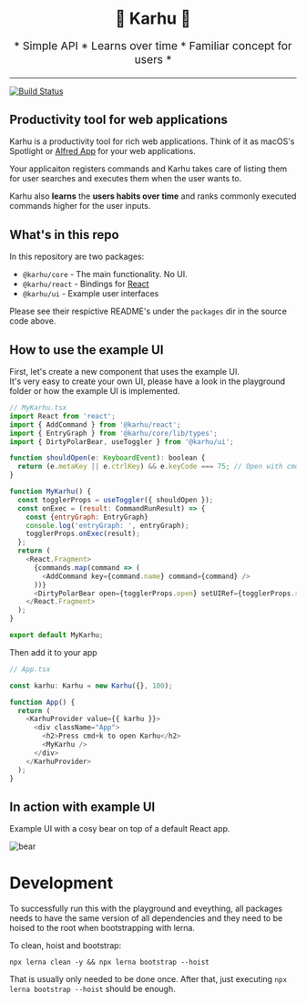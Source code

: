 <h1 align="center">
  🐻 Karhu 🐻
</h1>

<p align="center" style="font-size: 1.2rem;">
* Simple API * Learns over time * Familiar concept for users *
</p>

---

[![Build Status][build-badge]][build]

## Productivity tool for web applications

Karhu is a productivity tool for rich web applications. Think of it as macOS's Spotlight or [Alfred App](https://www.alfredapp.com) for your web applications.

Your applicaiton registers commands and Karhu takes care of listing them for user searches and executes them when the user wants to.

Karhu also **learns** the **users habits over time** and ranks commonly executed
commands higher for the user inputs.

## What's in this repo

In this repository are two packages:

- `@karhu/core` - The main functionality. No UI.
- `@karhu/react` - Bindings for [React](https://reactjs.org)
- `@karhu/ui` - Example user interfaces

Please see their respictive README's under the `packages` dir in the source code above.

## How to use the example UI

First, let's create a new component that uses the example UI.  
It's very easy to create your own UI, please have a look in the playground folder or how
the example UI is implemented.

```js
// MyKarhu.tsx
import React from 'react';
import { AddCommand } from '@karhu/react';
import { EntryGraph } from '@karhu/core/lib/types';
import { DirtyPolarBear, useToggler } from '@karhu/ui';

function shouldOpen(e: KeyboardEvent): boolean {
  return (e.metaKey || e.ctrlKey) && e.keyCode === 75; // Open with cmd/ctrl + k
}

function MyKarhu() {
  const togglerProps = useToggler({ shouldOpen });
  const onExec = (result: CommandRunResult) => {
    const {entryGraph: EntryGraph}
    console.log('entryGraph: ', entryGraph);
    togglerProps.onExec(result);
  };
  return (
    <React.Fragment>
      {commands.map(command => (
        <AddCommand key={command.name} command={command} />
      ))}
      <DirtyPolarBear open={togglerProps.open} setUIRef={togglerProps.setUIRef} onExec={onExec} />
    </React.Fragment>
  );
}

export default MyKarhu;
```

Then add it to your app

```js
// App.tsx

const karhu: Karhu = new Karhu({}, 100);

function App() {
  return (
    <KarhuProvider value={{ karhu }}>
      <div className="App">
        <h2>Press cmd+k to open Karhu</h2>
        <MyKarhu />
      </div>
    </KarhuProvider>
  );
}
```

## In action with example UI

Example UI with a cosy bear on top of a default React app.

![bear](https://oskarhane-dropshare-eu.s3-eu-central-1.amazonaws.com/kdemo1-zw1dp1drr4/kdemo1.gif)

[build-badge]: https://img.shields.io/travis/oskarhane/karhu.svg?style=flat-square
[build]: https://travis-ci.org/oskarhane/karhu

# Development

To successfully run this with the playground and eveything, all packages needs to have the same
version of all dependencies and they need to be hoised to the root when bootstrapping with lerna.

To clean, hoist and bootstrap:

```
npx lerna clean -y && npx lerna bootstrap --hoist
```

That is usually only needed to be done once.
After that, just executing `npx lerna bootstrap --hoist` should be enough.
